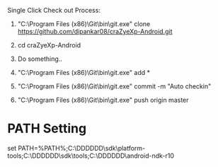 Single Click Check out Process:
1. "C:\Program Files (x86)\Git\bin\git.exe" clone https://github.com/dipankar08/craZyeXp-Android.git

2. cd craZyeXp-Android

3. Do something..

4. "C:\Program Files (x86)\Git\bin\git.exe" add *

5. "C:\Program Files (x86)\Git\bin\git.exe" commit -m "Auto checkin"

6. "C:\Program Files (x86)\Git\bin\git.exe" push origin master

PATH Setting
=============
set PATH=%PATH%;C:\DDDDDD\sdk\platform-tools;C:\DDDDDD\sdk\tools;C:\DDDDDD\android-ndk-r10
